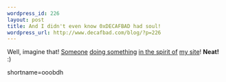 ```yaml
--- 
wordpress_id: 226
layout: post
title: And I didn't even know 0xDECAFBAD had soul!
wordpress_url: http://www.decafbad.com/blog/?p=226
---
```

<p>Well, imagine that!  <a href="http://www.furrygoat.com/">Someone</a> <a href="http://www.furrygoat.com/Misc/Thanks.html">doing something</a> <a href="http://www.decafbad.com/thanks-for-feeding-me.phtml">in the spirit of</a> <a href="http://www.decafbad.com">my site</a>!  <strong>Neat!</strong>  :)</p>
<!--more-->
shortname=ooobdh
